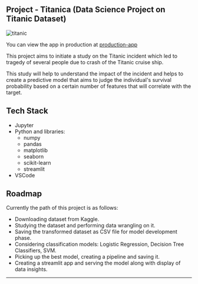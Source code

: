 ## Project - Titanica (Data Science Project on Titanic Dataset)

![titanic](https://pngimg.com/uploads/titanic/titanic_PNG34.png)

You can view the app in production at [production-app](https://aayush-1333-project-titanica-streamlit-apphome-xfojx4.streamlit.app)

This project aims to initiate a study on the Titanic incident which led to tragedy of several people due to crash of the Titanic cruise ship.

This study will help to understand the impact of the incident and helps to create a predictive model that aims to judge the individual's survival probability based on a certain number of features that will correlate with the target.

## Tech Stack
- Jupyter
- Python and libraries:
    - numpy
    - pandas
    - matplotlib
    - seaborn
    - scikit-learn
    - streamlit
- VSCode

## Roadmap
Currently the path of this project is as follows:

- Downloading dataset from Kaggle.
- Studying the dataset and performing data wrangling on it.
- Saving the transformed dataset as CSV file for model development phase.
- Considering classification models: Logistic Regression, Decision Tree Classifiers, SVM.
- Picking up the best model, creating a pipeline and saving it.
- Creating a streamlit app and serving the model along with display of data insights.

---
